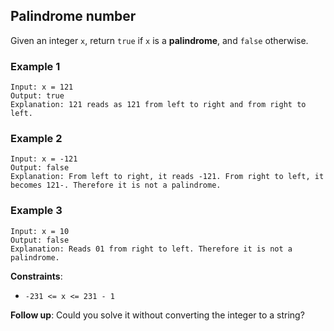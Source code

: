 ## **Palindrome number**
Given an integer `x`, return `true` if `x` is a **palindrome**, and `false` otherwise.

### **Example 1**
    Input: x = 121
    Output: true
    Explanation: 121 reads as 121 from left to right and from right to left.

### **Example 2**
    Input: x = -121
    Output: false
    Explanation: From left to right, it reads -121. From right to left, it becomes 121-. Therefore it is not a palindrome.

### **Example 3**
    Input: x = 10
    Output: false
    Explanation: Reads 01 from right to left. Therefore it is not a palindrome.

**Constraints**: 
    
* `-231 <= x <= 231 - 1`

**Follow up**: Could you solve it without converting the integer to a string?

